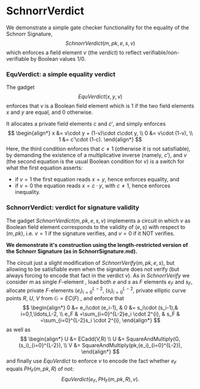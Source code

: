 

# SchnorrVerdict 

We demonstrate a simple gate checker functionality for the equality of the Schnorr Signature, 
$$
SchnorrVerdict(m,pk,e,s,v)
$$
which enforces a field element $v$ (the *verdict*) to reflect verifiable/non-verifiable by Boolean values $1/0$.

### EquVerdict: a simple equality verdict

The gadget 
$$
EquVerdict(x,y,v)
$$
enforces that $v$ is a Boolean field element which is $1$ if the two field elements $x$ and $y$ are equal, and $0$ otherwise.

It allocates a private field elements $c$ and $c'$, and simply enforces
$$
\begin{align*}
x &= v\cdot y + (1-v)\cdot c\cdot y,
\\
0 &= v\cdot (1-v),
\\
1 &= c'\cdot (1-c).
\end{align*}
$$
Here, the third condition enforces that $c\neq 1$ (otherwise it is not satisfiable), by demanding the existence of a multiplicative inverse (namely, $c'$), and $v$ (the second equation is the usual Boolean condition for $v$) is a switch for what the first equation asserts: 

- if $v=1$ the first equation reads $x = y$, hence enforces equality, and
- if $v=0$ the equation reads $x=c\cdot y$, with $c\neq 1$, hence enforces inequality.

### SchnorrVerdict: verdict for signature validity

The gadget $SchnorrVerdict(m,pk,e,s,v)$ implements a circuit in which $v$ as Boolean field element corresponds to the validity of $(e,s)$ with respect to $(m,pk)$, i.e. $v=1$ if the signature verifies, and $v=0$ if it NOT verifies.

**We demonstrate it's construction using the length-restricted version of the Schnorr Signature (as in SchnorrSignature.md).**

The circuit just a slight modification of $SchnorrVerify(m,pk,e,s)$, but allowing to be satisfiable even when the signature does not verify (but always forcing to encode that fact in the verdict $v$). As in $SchnorrVerify$ we consider $m$ as single $F$-element , load both $e$ and $s$ as $F$ elements $e_F$ and $s_F$, allocate private $F$-elements $(e_i)_{i=0}^{L-2}$, $(s_i)_{i=0}^{L-2}$, private elliptic curve points $R$, $U$, $V$ from $\mathbb G = EC(F)$ , and enforce that
$$
\begin{align*}
0 &= e_i\cdot (e_i-1), & 0 &= s_i\cdot (s_i-1),& i=0,1,\ldots,L-2,
\\
e_F & =\sum_{i=0}^{L-2}e_i \cdot 2^{i}, & s_F & =\sum_{i=0}^{L-2}s_i \cdot 2^{i},
\end{align*}
$$
as well as
$$
\begin{align*}
U &= ECadd(V,R)
\\
U &= SquareAndMultiply(G,(s_i)_{i=0}^{L-2}),
\\
V &= SquareAndMultiply(pk,(e_i)_{i=0}^{L-2}),
\end{align*}
$$
and finally use $EquVerdict$ to enforce $v$ to encode the fact whether $e_F$ equals $PH_F(m,pk,R)$ of not:
$$
EquVerdict(e_F,PH_F(m,pk,R),v).
$$
